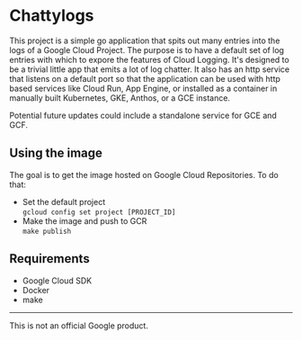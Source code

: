 # Chattylogs

This project is a simple go application that spits out many entries into the 
logs of a Google Cloud Project.  The purpose is to have a default set of log 
entries with which to expore the features of Cloud Logging. It's designed to 
be a trivial little app that emits a lot of log chatter. It also has an http
service that listens on a default port so that the application can be used 
with http based services like Cloud Run, App Engine, or installed as a container 
in manually built Kubernetes, GKE, Anthos, or a GCE instance. 

Potential future updates could include a standalone service for GCE and GCF. 

## Using the image
The goal is to get the image hosted on Google Cloud Repositories. To do that:

* Set the default project  
`gcloud config set project [PROJECT_ID]`
* Make the image and push to GCR  
`make publish`



## Requirements

* Google Cloud SDK
* Docker
* make


<hr>
This is not an official Google product. 